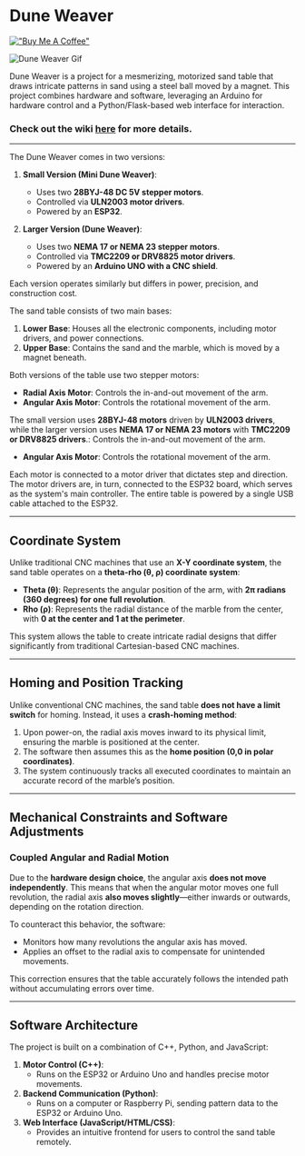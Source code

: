 # Dune Weaver

[!["Buy Me A Coffee"](https://www.buymeacoffee.com/assets/img/custom_images/orange_img.png)](https://buymeacoffee.com/tuanchris)

![Dune Weaver Gif](./static/IMG_7404.gif)

Dune Weaver is a project for a mesmerizing, motorized sand table that draws intricate patterns in sand using a steel ball moved by a magnet. This project combines hardware and software, leveraging an Arduino for hardware control and a Python/Flask-based web interface for interaction. 

### **Check out the wiki [here](https://github.com/tuanchris/dune-weaver/wiki/Wiring) for more details.**

---

The Dune Weaver comes in two versions:

1. **Small Version (Mini Dune Weaver)**:
   - Uses two **28BYJ-48 DC 5V stepper motors**.
   - Controlled via **ULN2003 motor drivers**.
   - Powered by an **ESP32**.

2. **Larger Version (Dune Weaver)**:
   - Uses two **NEMA 17 or NEMA 23 stepper motors**.
   - Controlled via **TMC2209 or DRV8825 motor drivers**.
   - Powered by an **Arduino UNO with a CNC shield**.

Each version operates similarly but differs in power, precision, and construction cost.

The sand table consists of two main bases:
1. **Lower Base**: Houses all the electronic components, including motor drivers, and power connections.
2. **Upper Base**: Contains the sand and the marble, which is moved by a magnet beneath.

Both versions of the table use two stepper motors:

- **Radial Axis Motor**: Controls the in-and-out movement of the arm.
- **Angular Axis Motor**: Controls the rotational movement of the arm.

The small version uses **28BYJ-48 motors** driven by **ULN2003 drivers**, while the larger version uses **NEMA 17 or NEMA 23 motors** with **TMC2209 or DRV8825 drivers**.: Controls the in-and-out movement of the arm.
- **Angular Axis Motor**: Controls the rotational movement of the arm.

Each motor is connected to a motor driver that dictates step and direction. The motor drivers are, in turn, connected to the ESP32 board, which serves as the system's main controller. The entire table is powered by a single USB cable attached to the ESP32.

---

## Coordinate System
Unlike traditional CNC machines that use an **X-Y coordinate system**, the sand table operates on a **theta-rho (θ, ρ) coordinate system**:
- **Theta (θ)**: Represents the angular position of the arm, with **2π radians (360 degrees) for one full revolution**.
- **Rho (ρ)**: Represents the radial distance of the marble from the center, with **0 at the center and 1 at the perimeter**.

This system allows the table to create intricate radial designs that differ significantly from traditional Cartesian-based CNC machines.

---

## Homing and Position Tracking
Unlike conventional CNC machines, the sand table **does not have a limit switch** for homing. Instead, it uses a **crash-homing method**:
1. Upon power-on, the radial axis moves inward to its physical limit, ensuring the marble is positioned at the center.
2. The software then assumes this as the **home position (0,0 in polar coordinates)**.
3. The system continuously tracks all executed coordinates to maintain an accurate record of the marble’s position.

---

## Mechanical Constraints and Software Adjustments
### Coupled Angular and Radial Motion
Due to the **hardware design choice**, the angular axis **does not move independently**. This means that when the angular motor moves one full revolution, the radial axis **also moves slightly**—either inwards or outwards, depending on the rotation direction.

To counteract this behavior, the software:
- Monitors how many revolutions the angular axis has moved.
- Applies an offset to the radial axis to compensate for unintended movements.

This correction ensures that the table accurately follows the intended path without accumulating errors over time.

---

## Software Architecture
The project is built on a combination of C++, Python, and JavaScript:
1. **Motor Control (C++)**:
   - Runs on the ESP32 or Arduino Uno and handles precise motor movements.
2. **Backend Communication (Python)**:
   - Runs on a computer or Raspberry Pi, sending pattern data to the ESP32 or Arduino Uno.
3. **Web Interface (JavaScript/HTML/CSS)**:
   - Provides an intuitive frontend for users to control the sand table remotely.
